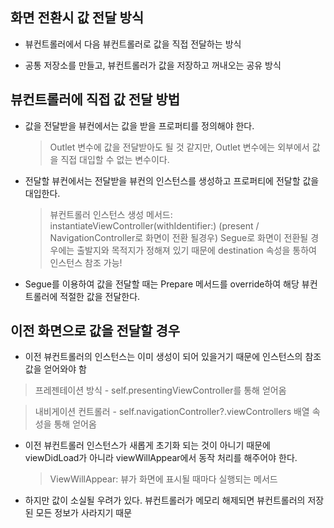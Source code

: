 ## 화면 전환시 값 전달 방식

  - 뷰컨트롤러에서 다음 뷰컨트롤러로 값을 직접 전달하는 방식 
  
  - 공통 저장소를 만들고, 뷰컨트롤러가 값을 저장하고 꺼내오는 공유 방식 

## 뷰컨트롤러에 직접 값 전달 방법

  - 값을 전달받을 뷰컨에서는 값을 받을 프로퍼티를 정의해야 한다.
    > Outlet 변수에 값을 전달받아도 될 것 같지만, Outlet 변수에는 외부에서 값을 직접 대입할 수 없는 변수이다.

  - 전달할 뷰컨에서는 전달받을 뷰컨의 인스턴스를 생성하고 프로퍼티에 전달할 값을 대입한다.
    > 뷰컨트롤러 인스턴스 생성 메서드: instantiateViewController(withIdentifier:) (present / NavigationController로 화면이 전환 될경우)
    > Segue로 화면이 전환될 경우에는 출발지와 목적지가 정해져 있기 때문에 destination 속성을 통하여 인스턴스 참조 가능!

  - Segue를 이용하여 값을 전달할 때는 Prepare 메서드를 override하여 해당 뷰컨트롤러에 적절한 값을 전달한다.

## 이전 화면으로 값을 전달할 경우

  - 이전 뷰컨트롤러의 인스턴스는 이미 생성이 되어 있을거기 때문에 인스턴스의 참조값을 얻어와야 함
  
   > 프레젠테이션 방식
    - self.presentingViewController를 통해 얻어옴
    
   > 내비게이션 컨트롤러
    - self.navigationController?.viewControllers 배열 속성을 통해 얻어옴
    
  - 이전 뷰컨트롤러 인스턴스가 새롭게 초기화 되는 것이 아니기 때문에 viewDidLoad가 아니라 viewWillAppear에서 동작 처리를 해주어야 한다.
    > ViewWillAppear: 뷰가 화면에 표시될 때마다 실행되는 메서드
    
  - 하지만 값이 소실될 우려가 있다. 뷰컨트롤러가 메모리 해제되면 뷰컨트롤러의 저장된 모든 정보가 사라지기 때문
